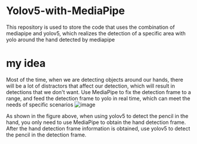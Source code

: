 # Yolov5-with-MediaPipe
This repository is used to store the code that uses the combination of mediapipe and yolov5, which realizes the detection of a specific area with yolo around the hand detected by mediapipe
# my idea
Most of the time, when we are detecting objects around our hands, there will be a lot of distractors that affect our detection, which will result in detections that we don't want. Use MediaPipe to fix the detection frame to a range, and feed the detection frame to yolo in real time, which can meet the needs of specific scenarios
![image](https://user-images.githubusercontent.com/41555798/188525354-08fee876-e0b0-4c4b-be54-8dcb954d0dc1.png)

As shown in the figure above, when using yolov5 to detect the pencil in the hand, you only need to use MediaPipe to obtain the hand detection frame. After the hand detection frame information is obtained, use yolov5 to detect the pencil in the detection frame.
